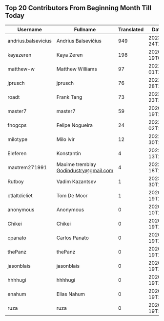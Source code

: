 ## Top 20 Contributors From Beginning Month Till Today ##
|Username|Fullname|Translated|DateJoined|
|--------|--------|----------|----------|
|andrius.balsevicius|Andrius Balsevičius|949|2023-03-24T13:18:42.|
|kayazeren|Kaya Zeren|198|2020-06-19T07:05:24Z|
|matthew-w|Matthew Williams|97|2021-03-01T11:40:28.|
|jprusch|jprusch|76|2021-06-28T12:00:18.|
|roadt|Frank Tang|73|2023-03-23T13:03:55.|
|master7|master7|59|2020-06-19T18:20:39.|
|fnogcps|Felipe Nogueira|24|2023-03-02T12:48:46.|
|milotype|Milo Ivir|12|2021-10-30T10:27:42.|
|Eleferen|Konstantin|4|2022-10-13T14:04:24Z|
|maxtrem271991|Maxime tremblay Godindustry@gmail.com|4|2022-03-18T11:36:10.|
|Rutboy|Vadim Kazantsev|1|2023-03-30T12:15:24.|
|ctlaltdieliet|Tom De Moor|1|2020-06-19T16:30:47Z|
|anonymous|Anonymous|0|2020-06-10T18:34:14.|
|Chikei|Chikei|0|2020-06-19T18:18:51Z|
|cpanato|Carlos Panato|0|2020-06-19T18:18:53Z|
|thePanz|thePanz|0|2020-06-19T18:18:53Z|
|jasonblais|jasonblais|0|2020-06-19T18:18:54Z|
|hhhhugi|hhhhugi|0|2020-06-19T18:18:56.|
|enahum|Elias  Nahum|0|2020-06-19T18:18:56Z|
|ruza|ruza|0|2020-06-19T18:18:57.|
